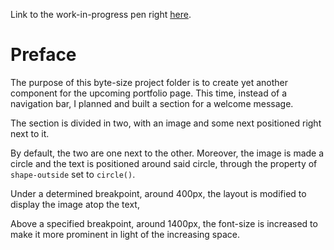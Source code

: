 Link to the work-in-progress pen right [here]().

# Preface 

The purpose of this byte-size project folder is to create yet another component for the upcoming portfolio page. 
This time, instead of a navigation bar, I planned and built a section for a welcome message.

The section is divided in two, with an image and some next positioned right next to it.

By default, the two are one next to the other. 
Moreover, the image is made a circle and the text is positioned around said circle, through the property of `shape-outside` set to `circle()`.

Under a determined breakpoint, around 400px, the layout is modified to display the image atop the text,

Above a specified breakpoint, around 1400px, the font-size is increased to make it more prominent in light of the increasing space.
